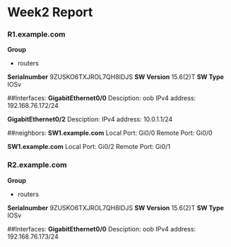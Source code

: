 Week2 Report
=====

### R1.example.com
**Group**		
- routers

**Serialnumber**
9ZUSKO6TXJROL7QH8IDJS
**SW Version**
15.6(2)T
**SW Type**
IOSv

##Interfaces:
**GigabitEthernet0/0**
Desciption: oob
IPv4 address: 192.168.76.172/24

**GigabitEthernet0/2**
Desciption: 
IPv4 address: 10.0.1.1/24


##neighbors:
**SW1.example.com**
Local Port: 	Gi0/0
Remote Port:	Gi0/0

**SW1.example.com**
Local Port: 	Gi0/2
Remote Port:	Gi0/1


### R2.example.com
**Group**		
- routers

**Serialnumber**
9ZUSKO6TXJROL7QH8IDJS
**SW Version**
15.6(2)T
**SW Type**
IOSv

##Interfaces:
**GigabitEthernet0/0**
Desciption: oob
IPv4 address: 192.168.76.173/24



